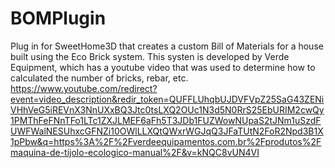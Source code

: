 # BOMPlugin
Plug in for SweetHome3D that creates a custom Bill of Materials for a house built using the Eco Brick system.
This systen is developed by Verde Equipment, which has a youtube video that was used to determine how to calculated the number of bricks, rebar, etc.
https://www.youtube.com/redirect?event=video_description&redir_token=QUFFLUhqbUJDVFVpZ25SaG43ZENiVHhVeG5iREVnX3NnUXxBQ3Jtc0tsLXQ2OUc1N3d5N0RrS25EbURIM2cwQy1PMThFeFNnTFo1LTc1ZXJLMEF6aFh5T3JDb1FUZWowNUpaS2tJNm1uSzdFUWFWalNESUhxcGFNZi10OWlLLXQtQWxrWGJqQ3JFaTUtN2FoR2Npd3B1X1pPbw&q=https%3A%2F%2Fverdeequipamentos.com.br%2Fprodutos%2Fmaquina-de-tijolo-ecologico-manual%2F&v=kNQC8vUN4VI
